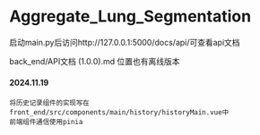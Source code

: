 # Aggregate_Lung_Segmentation

启动main.py后访问http://127.0.0.1:5000/docs/api/可查看api文档

back_end/API文档 (1.0.0).md 位置也有离线版本

#### 2024.11.19
```text
将历史记录组件的实现写在front_end/src/components/main/history/historyMain.vue中
前端组件通信使用pinia
```